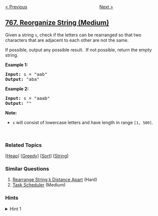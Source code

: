<!--|This file generated by command(leetcode description); DO NOT EDIT.    |-->
<!--+----------------------------------------------------------------------+-->
<!--|@author    openset <openset.wang@gmail.com>                           |-->
<!--|@link      https://github.com/openset                                 |-->
<!--|@home      https://github.com/openset/leetcode                        |-->
<!--+----------------------------------------------------------------------+-->

[< Previous](../toeplitz-matrix "Toeplitz Matrix")
　　　　　　　　　　　　　　　　
[Next >](../max-chunks-to-make-sorted-ii "Max Chunks To Make Sorted II")

## [767. Reorganize String (Medium)](https://leetcode.com/problems/reorganize-string "重构字符串")

<p>Given a string <code>s</code>, check if the letters can be rearranged so that two characters that are adjacent to each other are not the same.</p>

<p>If possible, output any possible result.&nbsp; If not possible, return the empty string.</p>

<p><strong>Example 1:</strong></p>

<pre>
<strong>Input:</strong> s = &quot;aab&quot;
<strong>Output:</strong> &quot;aba&quot;
</pre>

<p><strong>Example 2:</strong></p>

<pre>
<strong>Input:</strong> s = &quot;aaab&quot;
<strong>Output:</strong> &quot;&quot;
</pre>

<p><strong>Note:</strong></p>

<ul>
	<li><code>s</code> will consist of lowercase letters and have length in range <code>[1, 500]</code>.</li>
</ul>

<p>&nbsp;</p>

### Related Topics
  [[Heap](../../tag/heap/README.md)]
  [[Greedy](../../tag/greedy/README.md)]
  [[Sort](../../tag/sort/README.md)]
  [[String](../../tag/string/README.md)]

### Similar Questions
  1. [Rearrange String k Distance Apart](../rearrange-string-k-distance-apart) (Hard)
  1. [Task Scheduler](../task-scheduler) (Medium)

### Hints
<details>
<summary>Hint 1</summary>
Alternate placing the most common letters.
</details>
